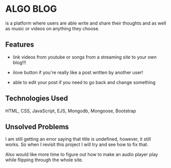 # ALGO BLOG

is a platform where users are able write and share their thoughts and as well as music or videos on anything they choose.  

## Features

* link videos from youtube or songs from a streaming site to your own blog!!!

* ilove button if you're really like a post written by another user!

* able to edit your post if you need to go back and change something

## Technologies Used

HTML, CSS, JavaScript, EJS, Mongodb, Mongoose, Bootstrap

## Unsolved Problems

I am still getting an error saying that title is undefined, however, it still works.  So when I revisit this project I will try and see how to fix that.

Also would like more time to figure out how to make an audio player play while flipping through the whole site.
